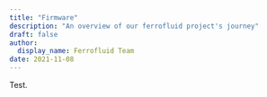 ```yaml
---
title: "Firmware"
description: "An overview of our ferrofluid project's journey"
draft: false
author:
  display_name: Ferrofluid Team
date: 2021-11-08
---
```


Test.
